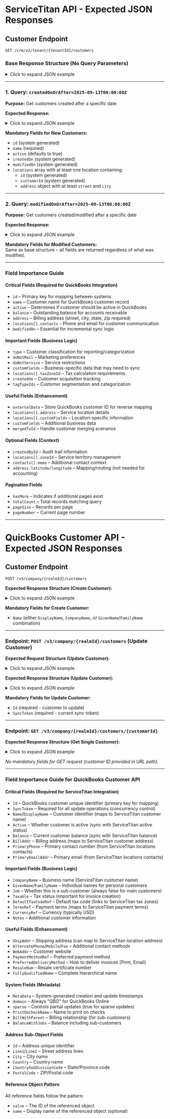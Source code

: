 # ServiceTitan API - Expected JSON Responses

## **Customer Endpoint**

`GET /crm/v2/tenant/{tenantId}/customers`


### Base Response Structure (No Query Parameters)
<details>
  <summary>Click to expand JSON example</summary>

```json
{
    "data": [
        {
            "id": 1234,
            "active": true,
            "name": "John Smith Plumbing Solutions",
            "type": {
                "id": 1,
                "name": "Residential"
            },
            "address": {
                "street": "123 Main Street",
                "unit": "Suite A",
                "city": "Phoenix",
                "state": "AZ",
                "zip": "85001",
                "country": "USA",
                "latitude": 33.4484,
                "longitude": -112.0740
            },
            "customFields": [
                {
                    "typeId": 101,
                    "name": "Customer Source",
                    "value": "Google Ads"
                },
                {
                    "typeId": 102,
                    "name": "Preferred Contact Method",
                    "value": "Email"
                }
            ],
            "balance": 250.75,
            "tagTypeIds": [5, 12, 8],
            "doNotMail": false,
            "doNotService": false,
            "createdOn": "2025-08-15T14:30:00Z",
            "createdById": 456,
            "modifiedOn": "2025-09-13T09:45:00Z",
            "mergedToId": null,
            "externalData": [
                {
                    "key": "QuickBooks_ID",
                    "value": "CUST-001234"
                },
                {
                    "key": "Lead_Score",
                    "value": "85"
                }
            ],
            "locations": [
                {
                    "taxZoneId": 7,
                    "id": 9876,
                    "customerId": 1234,
                    "active": true,
                    "name": "Main Property",
                    "address": {
                        "street": "123 Main Street",
                        "unit": "Suite A",
                        "city": "Phoenix",
                        "state": "AZ",
                        "zip": "85001",
                        "country": "USA",
                        "latitude": 33.4484,
                        "longitude": -112.0740
                    },
                    "customFields": [
                        {
                            "typeId": 201,
                            "name": "Property Type",
                            "value": "Commercial"
                        }
                    ],
                    "createdOn": "2025-08-15T14:30:00Z",
                    "createdById": 456,
                    "modifiedOn": "2025-09-10T16:20:00Z",
                    "mergedToId": null,
                    "zoneId": 3,
                    "tagTypeIds": [15, 22],
                    "externalData": [
                        {
                            "key": "Property_Value",
                            "value": "450000"
                        }
                    ],
                    "contacts": [
                        {
                            "id": 5678,
                            "type": {
                                "id": 1,
                                "name": "Phone"
                            },
                            "value": "+1-602-555-1234",
                            "memo": "Primary contact number"
                        },
                        {
                            "id": 5679,
                            "type": {
                                "id": 2,
                                "name": "Email"
                            },
                            "value": "john.smith@email.com",
                            "memo": "Business email"
                        }
                    ]
                }
            ]
        }
    ],
    "hasMore": false,
    "totalCount": 1,
    "pageSize": 50,
    "pageNumber": 1
}
```
</details>

---

### 1. Query: `createdOnOrAfter=2025-09-13T00:00:00Z`

**Purpose:** Get customers created after a specific date

**Expected Response:**
<details>
  <summary>Click to expand JSON example</summary>

```json
{
    "data": [
        {
            "id": 1235,
            "active": true,
            "name": "New Customer LLC",
            "type": {
                "id": 2,
                "name": "Commercial"
            },
            "address": {
                "street": "456 Business Blvd",
                "unit": null,
                "city": "Scottsdale",
                "state": "AZ",
                "zip": "85250",
                "country": "USA",
                "latitude": 33.6054,
                "longitude": -111.8770
            },
            "customFields": [],
            "balance": 0.00,
            "tagTypeIds": [1],
            "doNotMail": false,
            "doNotService": false,
            "createdOn": "2025-09-14T08:15:30Z",
            "createdById": 789,
            "modifiedOn": "2025-09-14T08:15:30Z",
            "mergedToId": null,
            "externalData": [],
            "locations": [
                {
                    "taxZoneId": 7,
                    "id": 9877,
                    "customerId": 1235,
                    "active": true,
                    "name": "Primary Location",
                    "address": {
                        "street": "456 Business Blvd",
                        "unit": null,
                        "city": "Scottsdale",
                        "state": "AZ",
                        "zip": "85250",
                        "country": "USA",
                        "latitude": 33.6054,
                        "longitude": -111.8770
                    },
                    "customFields": [],
                    "createdOn": "2025-09-14T08:15:30Z",
                    "createdById": 789,
                    "modifiedOn": "2025-09-14T08:15:30Z",
                    "mergedToId": null,
                    "zoneId": 3,
                    "tagTypeIds": [],
                    "externalData": [],
                    "contacts": [
                        {
                            "id": 5680,
                            "type": {
                                "id": 1,
                                "name": "Phone"
                            },
                            "value": "+1-480-555-9876",
                            "memo": null
                        }
                    ]
                }
            ]
        }
    ],
    "hasMore": false,
    "totalCount": 1
}
```
</details>

**Mandatory Fields for New Customers:**

- `id` (system generated)
- `name` (required)
- `active` (defaults to true)
- `createdOn` (system generated)
- `modifiedOn` (system generated)
- `locations` array with at least one location containing:
    - `id` (system generated)
    - `customerId` (system generated)
    - `address` object with at least `street` and `city`

---

### 2. Query: `modifiedOnOrAfter=2025-09-13T00:00:00Z`

**Purpose:** Get customers created/modified after a specific date

**Expected Response:**

<details>
  <summary>Click to expand JSON example</summary>

```json
{
    "data": [
        {
            "id": 1234,
            "active": true,
            "name": "John Smith Plumbing Solutions - UPDATED",
            "type": {
                "id": 1,
                "name": "Residential"
            },
            "address": {
                "street": "123 Main Street",
                "unit": "Suite B",
                "city": "Phoenix",
                "state": "AZ",
                "zip": "85001",
                "country": "USA",
                "latitude": 33.4484,
                "longitude": -112.0740
            },
            "customFields": [
                {
                    "typeId": 101,
                    "name": "Customer Source",
                    "value": "Referral"
                },
                {
                    "typeId": 103,
                    "name": "VIP Status",
                    "value": "Gold"
                }
            ],
            "balance": 175.50,
            "tagTypeIds": [5, 12, 8, 25],
            "doNotMail": false,
            "doNotService": false,
            "createdOn": "2025-08-15T14:30:00Z",
            "createdById": 456,
            "modifiedOn": "2025-09-13T15:22:45Z",
            "mergedToId": null,
            "externalData": [
                {
                    "key": "QuickBooks_ID",
                    "value": "CUST-001234"
                },
                {
                    "key": "Last_Service_Date",
                    "value": "2025-09-12"
                }
            ],
            "locations": [
                {
                    "taxZoneId": 7,
                    "id": 9876,
                    "customerId": 1234,
                    "active": true,
                    "name": "Main Property",
                    "address": {
                        "street": "123 Main Street",
                        "unit": "Suite B",
                        "city": "Phoenix",
                        "state": "AZ",
                        "zip": "85001",
                        "country": "USA",
                        "latitude": 33.4484,
                        "longitude": -112.0740
                    },
                    "customFields": [
                        {
                            "typeId": 201,
                            "name": "Property Type",
                            "value": "Commercial"
                        }
                    ],
                    "createdOn": "2025-08-15T14:30:00Z",
                    "createdById": 456,
                    "modifiedOn": "2025-09-13T15:22:45Z",
                    "mergedToId": null,
                    "zoneId": 3,
                    "tagTypeIds": [15, 22],
                    "externalData": [
                        {
                            "key": "Property_Value",
                            "value": "475000"
                        }
                    ],
                    "contacts": [
                        {
                            "id": 5678,
                            "type": {
                                "id": 1,
                                "name": "Phone"
                            },
                            "value": "+1-602-555-1234",
                            "memo": "Primary contact number"
                        },
                        {
                            "id": 5679,
                            "type": {
                                "id": 2,
                                "name": "Email"
                            },
                            "value": "john.smith@newemail.com",
                            "memo": "Updated business email"
                        }
                    ]
                }
            ]
        },
        {
            "id": 1235,
            "active": true,
            "name": "New Customer LLC",
            "type": {
                "id": 2,
                "name": "Commercial"
            },
            "address": {
                "street": "456 Business Blvd",
                "unit": null,
                "city": "Scottsdale",
                "state": "AZ",
                "zip": "85250",
                "country": "USA",
                "latitude": 33.6054,
                "longitude": -111.8770
            },
            "customFields": [],
            "balance": 0.00,
            "tagTypeIds": [1],
            "doNotMail": false,
            "doNotService": false,
            "createdOn": "2025-09-14T08:15:30Z",
            "createdById": 789,
            "modifiedOn": "2025-09-14T08:15:30Z",
            "mergedToId": null,
            "externalData": [],
            "locations": [
                {
                    "taxZoneId": 7,
                    "id": 9877,
                    "customerId": 1235,
                    "active": true,
                    "name": "Primary Location",
                    "address": {
                        "street": "456 Business Blvd",
                        "unit": null,
                        "city": "Scottsdale",
                        "state": "AZ",
                        "zip": "85250",
                        "country": "USA",
                        "latitude": 33.6054,
                        "longitude": -111.8770
                    },
                    "customFields": [],
                    "createdOn": "2025-09-14T08:15:30Z",
                    "createdById": 789,
                    "modifiedOn": "2025-09-14T08:15:30Z",
                    "mergedToId": null,
                    "zoneId": 3,
                    "tagTypeIds": [],
                    "externalData": [],
                    "contacts": [
                        {
                            "id": 5680,
                            "type": {
                                "id": 1,
                                "name": "Phone"
                            },
                            "value": "+1-480-555-9876",
                            "memo": null
                        }
                    ]
                }
            ]
        }
    ],
    "hasMore": false,
    "totalCount": 2
}
```
</details>

**Mandatory Fields for Modified Customers:**  
Same as base structure – all fields are returned regardless of what was modified.

---

### Field Importance Guide

#### Critical Fields (Required for QuickBooks Integration)
- `id` – Primary key for mapping between systems
- `name` – Customer name for QuickBooks customer record
- `active` – Determines if customer should be active in QuickBooks
- `balance` – Outstanding balance for accounts receivable
- `address` – Billing address (street, city, state, zip required)
- `locations[].contacts` – Phone and email for customer communication
- `modifiedOn` – Essential for incremental sync logic

#### Important Fields (Business Logic)
- `type` – Customer classification for reporting/categorization
- `doNotMail` – Marketing preferences
- `doNotService` – Service restrictions
- `customFields` – Business-specific data that may need to sync
- `locations[].taxZoneId` – Tax calculation requirements
- `createdOn` – Customer acquisition tracking
- `tagTypeIds` – Customer segmentation and categorization

#### Useful Fields (Enhancement)
- `externalData` – Store QuickBooks customer ID for reverse mapping
- `locations[].address` – Service location details
- `locations[].customFields` – Location-specific information
- `customFields` – Additional business data
- `mergedToId` – Handle customer merging scenarios

#### Optional Fields (Context)
- `createdById` – Audit trail information
- `locations[].zoneId` – Service territory management
- `contacts[].memo` – Additional contact context
- `address.latitude/longitude` – Mapping/routing (not needed for accounting)


#### Pagination Fields

- `hasMore` – Indicates if additional pages exist
- `totalCount` – Total records matching query
- `pageSize` – Records per page
- `pageNumber` – Current page number


---

# QuickBooks Customer API - Expected JSON Responses

## **Customer Endpoint**

`POST /v3/company/{realmId}/customers` 

**Expected Response Structure (Create Customer):**
<details>
    <summary>Click to expand JSON example</summary>

```json
{
    "Customer": {
        "Name": "John Smith Plumbing",
        "CompanyName": "John Smith Plumbing Solutions",
        "DisplayName": "John Smith Plumbing",
        "PrintOnCheckName": "John Smith Plumbing",
        "Active": true,
        "Taxable": true,
        "Job": false,
        "BillWithParent": false,
        "Balance": 0,
        "BalanceWithJobs": 0,
        "GivenName": "John",
        "MiddleName": "B",
        "FamilyName": "Smith",
        "FullyQualifiedName": "John Smith Plumbing",
        "BillAddr": {
            "Id": "45",
            "Line1": "123 Main Street",
            "Line2": "Suite A",
            "City": "Mountain View",
            "Country": "USA",
            "CountrySubDivisionCode": "CA",
            "PostalCode": "94042"
        },
        "ShipAddr": {
            "Id": "46",
            "Line1": "123 Main Street",
            "Line2": "Suite A",
            "City": "Mountain View",
            "Country": "USA",
            "CountrySubDivisionCode": "CA",
            "PostalCode": "94042"
        },
        "PrimaryPhone": {
            "FreeFormNumber": "(602) 555-1234"
        },
        "PrimaryEmailAddr": {
            "Address": "john.smith@email.com"
        },
        "WebAddr": {
            "URI": "http://johnsmithplumbing.com"
        },
        "DefaultTaxCodeRef": {
            "value": "2"
        },
        "PaymentMethodRef": {
            "value": "1"
        },
        "TermsRef": {
            "value": "3"
        },
        "CurrencyRef": {
            "value": "USD",
            "name": "United States Dollar"
        },
        "PreferredDeliveryMethod": "Print",
        "Notes": "Important customer - preferred client",
        "domain": "QBO",
        "sparse": false,
        "Id": "67",
        "SyncToken": "0",
        "MetaData": {
            "CreateTime": "2025-09-14T10:58:12-07:00",
            "LastUpdatedTime": "2025-09-14T10:58:12-07:00"
        }
    },
    "time": "2025-09-14T10:58:13.651-07:00"
}
```
</details>

**Mandatory Fields for Create Customer:**
- `Name` (either `DisplayName`, `CompanyName`, or `GivenName`/`FamilyName` combination)

---

### Endpoint: `POST /v3/company/{realmId}/customers` (Update Customer)

**Expected Request Structure (Update Customer):**
<details>
    <summary>Click to expand JSON example</summary>

```json
{
    "Customer": {
        "Id": "67",
        "SyncToken": "1",
        "sparse": true,
        "CompanyName": "John Smith Plumbing Solutions - UPDATED",
        "DisplayName": "John Smith Plumbing - UPDATED",
        "PrimaryPhone": {
            "FreeFormNumber": "(602) 555-9999"
        },
        "Notes": "Updated customer information - VIP status"
    }
}
```
</details>

**Expected Response Structure (Update Customer):**
<details>
    <summary>Click to expand JSON example</summary>

```json
{
    "Customer": {
        "Name": "John Smith Plumbing - UPDATED",
        "CompanyName": "John Smith Plumbing Solutions - UPDATED",
        "DisplayName": "John Smith Plumbing - UPDATED",
        "PrintOnCheckName": "John Smith Plumbing - UPDATED",
        "Active": true,
        "Taxable": true,
        "Job": false,
        "BillWithParent": false,
        "Balance": 0,
        "BalanceWithJobs": 0,
        "GivenName": "John",
        "MiddleName": "B",
        "FamilyName": "Smith",
        "FullyQualifiedName": "John Smith Plumbing - UPDATED",
        "BillAddr": {
            "Id": "45",
            "Line1": "123 Main Street",
            "Line2": "Suite A",
            "City": "Mountain View",
            "Country": "USA",
            "CountrySubDivisionCode": "CA",
            "PostalCode": "94042"
        },
        "ShipAddr": {
            "Id": "46",
            "Line1": "123 Main Street",
            "Line2": "Suite A",
            "City": "Mountain View",
            "Country": "USA",
            "CountrySubDivisionCode": "CA",
            "PostalCode": "94042"
        },
        "PrimaryPhone": {
            "FreeFormNumber": "(602) 555-9999"
        },
        "PrimaryEmailAddr": {
            "Address": "john.smith@email.com"
        },
        "WebAddr": {
            "URI": "http://johnsmithplumbing.com"
        },
        "DefaultTaxCodeRef": {
            "value": "2"
        },
        "PaymentMethodRef": {
            "value": "1"
        },
        "TermsRef": {
            "value": "3"
        },
        "CurrencyRef": {
            "value": "USD",
            "name": "United States Dollar"
        },
        "PreferredDeliveryMethod": "Print",
        "Notes": "Updated customer information - VIP status",
        "domain": "QBO",
        "sparse": false,
        "Id": "67",
        "SyncToken": "2",
        "MetaData": {
            "CreateTime": "2025-09-14T10:58:12-07:00",
            "LastUpdatedTime": "2025-09-14T15:30:25-07:00"
        }
    },
    "time": "2025-09-14T15:30:26.651-07:00"
}
```
</details>

**Mandatory Fields for Update Customer:**
- `Id` (required - customer to update)
- `SyncToken` (required - current sync token)

---

### Endpoint: `GET /v3/company/{realmId}/customers/{customerId}`

**Expected Response Structure (Get Single Customer):**
<details>
    <summary>Click to expand JSON example</summary>

```json
{
    "QueryResponse": {
        "Customer": [
            {
                "Name": "John Smith Plumbing",
                "CompanyName": "John Smith Plumbing Solutions",
                "DisplayName": "John Smith Plumbing",
                "PrintOnCheckName": "John Smith Plumbing",
                "Active": true,
                "Taxable": true,
                "Job": false,
                "BillWithParent": false,
                "Balance": 285.50,
                "BalanceWithJobs": 285.50,
                "GivenName": "John",
                "MiddleName": "B",
                "FamilyName": "Smith",
                "FullyQualifiedName": "John Smith Plumbing",
                "BillAddr": {
                    "Id": "45",
                    "Line1": "123 Main Street",
                    "Line2": "Suite A",
                    "City": "Mountain View",
                    "Country": "USA",
                    "CountrySubDivisionCode": "CA",
                    "PostalCode": "94042"
                },
                "ShipAddr": {
                    "Id": "46",
                    "Line1": "123 Main Street",
                    "Line2": "Suite A",
                    "City": "Mountain View",
                    "Country": "USA",
                    "CountrySubDivisionCode": "CA",
                    "PostalCode": "94042"
                },
                "PrimaryPhone": {
                    "FreeFormNumber": "(602) 555-1234"
                },
                "AlternatePhone": {
                    "FreeFormNumber": "(602) 555-5678"
                },
                "Mobile": {
                    "FreeFormNumber": "(602) 555-9012"
                },
                "Fax": {
                    "FreeFormNumber": "(602) 555-3456"
                },
                "PrimaryEmailAddr": {
                    "Address": "john.smith@email.com"
                },
                "WebAddr": {
                    "URI": "http://johnsmithplumbing.com"
                },
                "DefaultTaxCodeRef": {
                    "value": "2"
                },
                "PaymentMethodRef": {
                    "value": "1"
                },
                "TermsRef": {
                    "value": "3"
                },
                "CurrencyRef": {
                    "value": "USD",
                    "name": "United States Dollar"
                },
                "PreferredDeliveryMethod": "Print",
                "ResaleNum": "123456789",
                "Notes": "Important customer - preferred client",
                "domain": "QBO",
                "sparse": false,
                "Id": "67",
                "SyncToken": "2",
                "MetaData": {
                    "CreateTime": "2025-09-14T10:58:12-07:00",
                    "LastUpdatedTime": "2025-09-14T15:30:25-07:00"
                }
            }
        ],
        "startPosition": 1,
        "maxResults": 1
    },
    "time": "2025-09-14T16:15:33.651-07:00"
}
```
</details>

_No mandatory fields for GET request (customer ID provided in URL path)._

---

### Field Importance Guide for QuickBooks Customer API

#### Critical Fields (Required for ServiceTitan Integration)
- `Id` – QuickBooks customer unique identifier (primary key for mapping)
- `SyncToken` – Required for all update operations (concurrency control)
- `Name`/`DisplayName` – Customer identifier (maps to ServiceTitan customer name)
- `Active` – Whether customer is active (sync with ServiceTitan active status)
- `Balance` – Current customer balance (sync with ServiceTitan balance)
- `BillAddr` – Billing address (maps to ServiceTitan customer address)
- `PrimaryPhone` – Primary contact number (from ServiceTitan locations contacts)
- `PrimaryEmailAddr` – Primary email (from ServiceTitan locations contacts)

#### Important Fields (Business Logic)
- `CompanyName` – Business name (ServiceTitan customer name)
- `GivenName`/`FamilyName` – Individual names for personal customers
- `Job` – Whether this is a sub-customer (always false for main customers)
- `Taxable` – Tax status (important for invoice creation)
- `DefaultTaxCodeRef` – Default tax code (links to ServiceTitan tax zones)
- `TermsRef` – Payment terms (maps to ServiceTitan payment terms)
- `CurrencyRef` – Currency (typically USD)
- `Notes` – Additional customer information

#### Useful Fields (Enhancement)
- `ShipAddr` – Shipping address (can map to ServiceTitan location address)
- `AlternatePhone`/`Mobile`/`Fax` – Additional contact methods
- `WebAddr` – Customer website
- `PaymentMethodRef` – Preferred payment method
- `PreferredDeliveryMethod` – How to deliver invoices (Print, Email)
- `ResaleNum` – Resale certificate number
- `FullyQualifiedName` – Complete hierarchical name

#### System Fields (Metadata)
- `MetaData` – System-generated creation and update timestamps
- `domain` – Always "QBO" for QuickBooks Online
- `sparse` – Controls partial updates (true for sparse updates)
- `PrintOnCheckName` – Name to print on checks
- `BillWithParent` – Billing relationship (for sub-customers)
- `BalanceWithJobs` – Balance including sub-customers

#### Address Sub-Object Fields
- `Id` – Address unique identifier
- `Line1`/`Line2` – Street address lines
- `City` – City name
- `Country` – Country name
- `CountrySubDivisionCode` – State/Province code
- `PostalCode` – ZIP/Postal code

#### Reference Object Pattern
All reference fields follow the pattern:
- `value` – The ID of the referenced object
- `name` – Display name of the referenced object (optional)